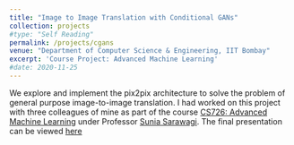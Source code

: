 ```yaml
---
title: "Image to Image Translation with Conditional GANs"
collection: projects
#type: "Self Reading"
permalink: /projects/cgans
venue: "Department of Computer Science & Engineering, IIT Bombay"
excerpt: 'Course Project: Advanced Machine Learning'
#date: 2020-11-25
---
```


We explore and implement the pix2pix architecture to solve the problem of general purpose image-to-image translation. I had worked on this project with three colleagues of mine as part of the course [CS726: Advanced Machine Learning](https://www.cse.iitb.ac.in/~sunita/cs726/) under Professor [Sunia Sarawagi](https://www.cse.iitb.ac.in/~sunita/). The final presentation can be viewed [here](https://ishankapnadak.github.io/files/cgans.pdf)